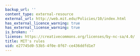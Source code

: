 ```yaml
---
backup_url: ''
content_type: external-resource
external_url: http://web.mit.edu/Policies/10/index.html
has_external_licence_warning: true
has_external_license_warning: true
is_broken: ''
license: https://creativecommons.org/licenses/by-nc-sa/4.0/
title: MIT's rules
uid: e27745d0-53b5-4f0e-8f67-ce436ddfd1e7
---
```

